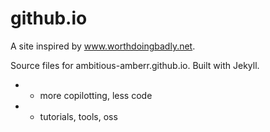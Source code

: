 # github.io
A site inspired by www.worthdoingbadly.net. 

Source files for ambitious-amberr.github.io. Built with Jekyll. 

+ + more copilotting, less code
+ + tutorials, tools, oss
